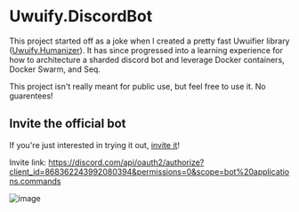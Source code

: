# Uwuify.DiscordBot

This project started off as a joke when I created a pretty fast Uwuifier library ([Uwuify.Humanizer](https://github.com/nickmartin1ee7/Uwuify.Humanizer)).
It has since progressed into a learning experience for how to architecture a sharded discord bot and leverage Docker containers, Docker Swarm, and Seq.

This project isn't really meant for public use, but feel free to use it. No guarentees!

## Invite the official bot

If you're just interested in trying it out, [invite it](https://discord.com/api/oauth2/authorize?client_id=868362243992080394&permissions=0&scope=bot%20applications.commands)!

Invite link: https://discord.com/api/oauth2/authorize?client_id=868362243992080394&permissions=0&scope=bot%20applications.commands

![image](https://i.imgur.com/yoLEQSp.png)
